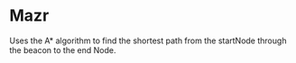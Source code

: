 # Mazr

Uses the A\* algorithm to find the shortest path from the startNode through the beacon to the end Node.
